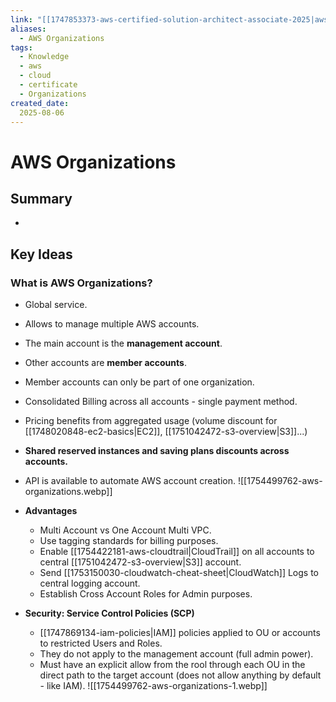 ```yaml
---
link: "[[1747853373-aws-certified-solution-architect-associate-2025|aws Certified Solution Architect Associate 2025]]"
aliases: 
  - AWS Organizations
tags:
  - Knowledge
  - aws
  - cloud
  - certificate
  - Organizations
created_date:
  2025-08-06
---
```

# AWS Organizations
## Summary
- 

## Key Ideas
### What is AWS Organizations?
- Global service.
- Allows to manage multiple AWS accounts.
- The main account is the **management account**.
- Other accounts are **member accounts**.
- Member accounts can only be part of one organization.
- Consolidated Billing across all accounts - single payment method.
- Pricing benefits from aggregated usage (volume discount for [[1748020848-ec2-basics|EC2]], [[1751042472-s3-overview|S3]]...)
- **Shared reserved instances and saving plans discounts across accounts.**
- API is available to automate AWS account creation.
![[1754499762-aws-organizations.webp]]

- **Advantages**
  - Multi Account vs One Account Multi VPC.
  - Use tagging standards for billing purposes.
  - Enable [[1754422181-aws-cloudtrail|CloudTrail]] on all accounts to central [[1751042472-s3-overview|S3]] account.
  - Send [[1753150030-cloudwatch-cheat-sheet|CloudWatch]] Logs to central logging account.
  - Establish Cross Account Roles for Admin purposes.
- **Security: Service Control Policies (SCP)**
  - [[1747869134-iam-policies|IAM]] policies applied to OU or accounts to restricted Users and Roles.
  - They do not apply to the management account (full admin power).
  - Must have an explicit allow from the rool through each OU in the direct path to the target account (does not allow anything by default - like IAM).
![[1754499762-aws-organizations-1.webp]]



